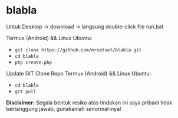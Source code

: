 # blabla
Untuk Desktop -> download -> langsung double-click file run.bat

Termux (Android) && Linux Ubuntu:
* `git clone https://github.com/mrsetset/blabla.git`
* `cd blabla`
* `php create.php` 

Update GIT Clone Repo Termux (Android) && Linux Ubuntu:
* `cd blabla`
* `git pull`

**Disclaimer:** Segala bentuk resiko atas tindakan ini saya pribadi tidak bertanggung jawab, gunakanlah senormal-nya!
